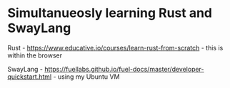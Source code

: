 # Simultanueosly learning Rust and SwayLang

Rust - https://www.educative.io/courses/learn-rust-from-scratch - this is within the browser 

SwayLang - https://fuellabs.github.io/fuel-docs/master/developer-quickstart.html - using my Ubuntu VM 


